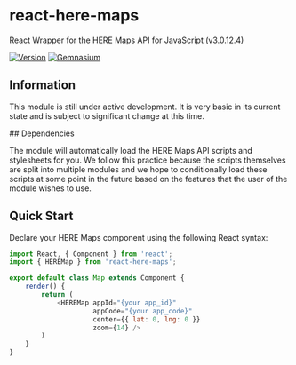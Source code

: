 # react-here-maps

React Wrapper for the HERE Maps API for JavaScript (v3.0.12.4)

[![Version][npm-image]][npm-url] [![Gemnasium][gemnasium-image]][gemnasium-url]

## Information

This module is still under active development. It is very basic in its current state and is subject to significant change at this time.

## Dependencies

The module will automatically load the HERE Maps API scripts and stylesheets for you. We follow this practice because the scripts themselves are split into multiple modules and we hope to conditionally load these scripts at some point in the future based on the features that the user of the module wishes to use.

## Quick Start

Declare your HERE Maps component using the following React syntax:

```js
import React, { Component } from 'react';
import { HEREMap } from 'react-here-maps';

export default class Map extends Component {
    render() {
        return (
            <HEREMap appId="{your app_id}"
                     appCode="{your app_code}"
                     center={{ lat: 0, lng: 0 }}
                     zoom={14} />
        )
    }
}
```

[npm-image]: https://img.shields.io/npm/v/react-here-maps.svg?style=flat-square
[npm-url]: https://www.npmjs.com/package/react-here-maps

[gemnasium-image]: https://img.shields.io/gemnasium/Josh-ES/react-here-maps.svg?style=flat-square
[gemnasium-url]: https://gemnasium.com/Josh-ES/react-here-maps

